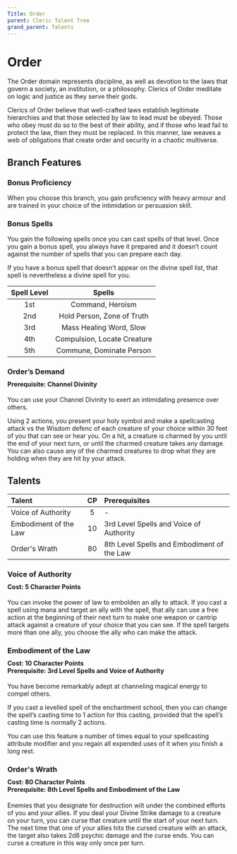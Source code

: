 ```yaml
---
Title: Order
parent: Cleric Talent Tree
grand_parent: Talents
---
```

 
# Order
The Order domain represents discipline, as well as devotion to the laws that govern a society, an institution, or a philosophy. Clerics of Order meditate on logic and justice as they serve their gods.

Clerics of Order believe that well-crafted laws establish legitimate hierarchies and that those selected by law to lead must be obeyed. Those who obey must do so to the best of their ability, and if those who lead fail to protect the law, then they must be replaced. In this manner, law weaves a web of obligations that create order and security in a chaotic multiverse.

## Branch Features
 
### Bonus Proficiency
When you choose this branch, you gain proficiency with heavy armour and are trained in your choice of the intimidation or persuasion skill.

### Bonus Spells
You gain the following spells once you can cast spells of that level. Once you gain a bonus spell, you always have it prepared and it doesn’t count against the number of spells that you can prepare each day.
 
If you have a bonus spell that doesn’t appear on the divine spell list, that spell is nevertheless a divine spell for you.
 
| Spell Level | Spells |
|:-----------:|:------:|
| 1st | Command, Heroism |
| 2nd | Hold Person, Zone of Truth | 
| 3rd | Mass Healing Word, Slow | 
| 4th | Compulsion, Locate Creature | 
| 5th | Commune, Dominate Person | 

### Order’s Demand

<div style="margin-top:-10px;"></div>
 
#### **Prerequisite:** Channel Divinity
You can use your Channel Divinity to exert an intimidating presence over others.

Using 2 actions, you present your holy symbol and make a spellcasting attack vs the Wisdom defenc of each creature of your choice within 30 feet of you that can see or hear you. On a hit, a creature is charmed by you until the end of your next turn, or until the charmed creature takes any damage. You can also cause any of the charmed creatures to drop what they are holding when they are hit by your attack.

## Talents
 
| Talent | CP | Prerequisites |
|:-------|:--:|:--------------|
| Voice of Authority    | 5  | - |  
| Embodiment of the Law | 10 | 3rd Level Spells and Voice of Authority |  
| Order's Wrath         | 80 | 8th Level Spells and Embodiment of the Law |  

### Voice of Authority 
 
<div style="margin-top:-10px;"></div>
 
#### **Cost:** 5 Character Points
You can invoke the power of law to embolden an ally to attack. If you cast a spell using mana and target an ally with the spell, that ally can use a free action at the beginning of their next turn to make one weapon or cantrip attack against a creature of your choice that you can see. If the spell targets more than one ally, you choose the ally who can make the attack.

### Embodiment of the Law 
 
<div style="margin-top:-10px;"></div>
 
#### **Cost:** 10 Character Points<br>**Prerequisite:** 3rd Level Spells and  Voice of Authority 
You have become remarkably adept at channeling magical energy to compel others.

If you cast a levelled spell of the enchantment school, then you can change the spell’s casting time to 1 action for this casting, provided that the spell’s casting time is normally 2 actions.

You can use this feature a number of times equal to your spellcasting attribute modifier and you regain all expended uses of it when you finish a long rest.

### Order's Wrath
 
<div style="margin-top:-10px;"></div>
 
#### **Cost:** 80 Character Points<br>**Prerequisite:** 8th Level Spells and Embodiment of the Law 
Enemies that you designate for destruction wilt under the combined efforts of you and your allies. If you deal your Divine Strike damage to a creature on your turn, you can curse that creature until the start of your next turn. The next time that one of your allies hits the cursed creature with an attack, the target also takes 2d8 psychic damage and the curse ends. You can curse a creature in this way only once per turn.
